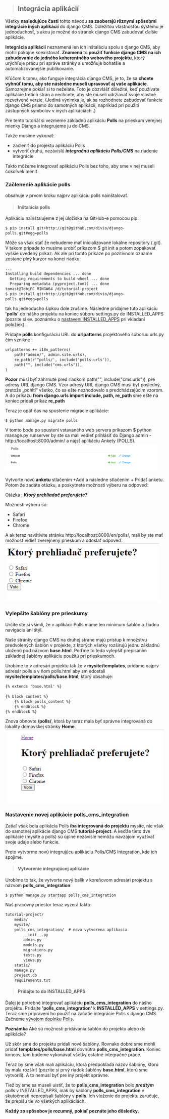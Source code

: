 >## Integrácia aplikácií

Všetky **nasledujúce časti** tohto návodu **sa zaoberajú rôznymi spôsobmi integrácie iných aplikácií** do django CMS. Dôležitou vlastnosťou systému je jednoduchosť, s akou je možné do stránok django CMS zabudovať ďalšie aplikácie.

**Integrácia aplikácií** neznamená len ich inštaláciu spolu s django CMS, aby mohli pokojne koexistovať. **Znamená** to **použiť funkcie django CMS na ich zabudovanie do jedného koherentného webového projektu**, ktorý urýchľuje prácu pri správe stránky a umožňuje bohatšie a automatizovanejšie publikovanie.

Kľúčom k tomu, ako funguje integrácia django CMS, je to, že sa   **chcete vyhnúť tomu, aby ste následne museli upravovať aj vaše  aplikácie**. Samozrejme pokiaľ si to neželáte. Toto je obzvlášť dôležité, keď používate aplikácie tretích strán a nechcete, aby ste museli udržiavať svoje vlastné rozvetvené verzie. (Jediná výnimka je, ak sa rozhodnete zabudovať funkcie django CMS priamo do samotných aplikácií, napríklad pri použití zástupných symbolov v iných aplikáciách .)

Pre tento tutoriál si vezmeme základnú aplikáciu **Polls** na prieskum verejnej mienky Django a integrujeme ju do CMS.

Takže musíme vykonať:
* začleniť do projektu aplikáciu Polls
* vytvoriť druhú, nezávislú ***integračnú aplikáciu Polls/CMS*** na riadenie integrácie

Takto môžeme integrovať aplikáciu Polls bez toho, aby sme v nej museli čokoľvek meniť.

### Začlenenie aplikácie polls

obsahuje v prvom kroku najprv aplikáciu polls nainštalovať.

>#### Inštalácia polls

Aplikáciu nainštalujeme z jej úložiska na GitHub-e pomocou pip:
~~~
$ pip install git+http://git@github.com/divio/django-polls.git#egg=polls
~~~
Môže sa však stať že nebudeme mať inicializované lokálne repository (.git). V takom prípade to musíme urobiť príkazom $ git init a potom zopakovať vyššie uvedený príkaz. Ak ale pri tomto príkaze po pozitívnom ozname zostane plný kurzor na konci riadku: 
~~~
...
Installing build dependencies ... done
  Getting requirements to build wheel ... done
  Preparing metadata (pyproject.toml) ... done
tomast@TobiPC MINGW64 /d/tutorial-project
$ pip install git+http://git@github.com/divio/django-polls.git#egg=polls  
~~~
tak ho jednoducho šipkou dole zrušime. Následne pridajme túto aplikáciu **'polls'** do nášho projektu na koniec súboru settings.py do INSTALLED_APPS (pozrite si ev. poznámku o [nastavení INSTALLED_APPS](https://docs.django-cms.org/en/latest/reference/configuration.html#installed-apps) pri vkladaní položiek).

Pridajte **polls** konfiguráciu URL do **urlpatterns** projektového súboruu urls.py čím vznikne :
~~~
urlpatterns += i18n_patterns(
    path("admin/", admin.site.urls), 
    re_path(r'^polls/', include('polls.urls')),
    path("", include("cms.urls")),
)
~~~
**Pozor** musí byť zahrnuté pred riadkom path("", include("cms.urls")), pre adresy URL django CMS. Vzor adresy URL django CMS musí byť posledný, pretože „pohltí“ všetko, čo sa ešte nezhodovalo s predchádzajúcim vzorom. A do príkazu **from django.urls import include, path, re_path** sme ešte na koniec pridali príkaz **re_path**

Teraz je opäť čas na spustenie migrácie aplikácie:
~~~
$ python manage.py migrate polls
~~~
V tomto bode po spustení vstavaného web servera príkazom $ python manage.py runserver by ste sa mali vedieť prihlásiť do Django admin - http://localhost:8000/admin/ a nájsť aplikáciu Ankety (POLLS).
![](./obrazky/djangocms03.png)

Vytvorte novú **anketu** stlačením +Add a následne stlačením + Pridať anketu. Potom že zadáte otázku, a poskytnete možnosti výberu na odpoveď:

Otázka : ***Ktorý prehliadač preferujete?***

Možnosti výberu sú:
* Safari
* Firefox
* Chrome

A ak teraz navštívite stránku http://localhost:8000/en/polls/, mali by ste mať možnosť vidieť zverejnený prieskum a odoslať odpoveď.
![](./obrazky/djangocms04.png)

### Vylepšite šablóny pre prieskumy 

Určite ste si všimli, že v aplikácii Polls máme len minimum šablón a žiadnu navigáciu ani štýl.

Naše stránky django CMS na druhej strane majú prístup k množstvu predvolených šablón v projekte, z ktorých všetky rozširujú jednu základnú uloženú pod názvom **base.html**. Poďme to teda vylepšiť prepísaním základnej šablóny aplikáciu použitú pri prieskumoch.

Urobíme to v adresári projektu tak že v **mysite/templates**, pridáme najprv adresár polls a v ňom polls.html aby sm edostali **mysite/templates/polls/base.html**, ktorý obsahuje:
~~~
{% extends 'base.html' %}

{% block content %}
    {% block polls_content %}
    {% endblock %}
{% endblock %}
~~~
Znova obnovte **/polls/**, ktorá by teraz mala byť správne integrovaná do lokality domovskej stránky **Home**.
![](./obrazky/djangocms05.png)

### Nastavenie novej aplikácie polls_cms_integration

Zatiaľ však bola aplikácia Polls **iba integrovaná do projektu** mysite, nie však do samotnej aplikácie  django CMS **tutorial-project**. A keďže tieto dve aplikácie (mysite a polls) sú úplne nezávislé nemôžu navzájom využívať svoje údaje alebo funkcie.

Preto vytvorme novú integrujúcu aplikáciu Polls/CMS Integration, kde ich spojíme.

>#### Vytvorenie integrujúcej aplikácie

Urobíme to tak, že vytvorte nový balík v koreňovom adresári projektu s názvom **polls_cms_integration**:
~~~
$ python manage.py startapp polls_cms_integration
~~~
Náš pracovný priestor teraz vyzerá takto:
~~~
tutorial-project/
    media/
    mysite/
    polls_cms_integration/  # nova vytvorena aplikacia
        __init__.py
        admin.py
        models.py
        migrations.py
        tests.py
        views.py
    static/
    manage.py
    project.db
    requirements.txt
~~~

>#### Pridajte to do INSTALLED_APPS

Ďalej je potrebné integrovať aplikáciu **polls_cms_integration** do nášho projektu. Pridajte **'polls_cms_integration'** k **INSTALLED_APPS** v settings.py. Teraz sme pripravení ho použiť na začatie integrácie Polls s django CMS. Začneme [vývojom doplnku Polls](https://docs.django-cms.org/en/latest/introduction/04-plugins.html#plugins-tutorial).

**Poznámka** Aké sú možnosti pridávania šablón do projektu alebo do aplikácie?

Už skôr sme do projektu pridali nové šablóny. Rovnako dobre sme mohli pridať **templates/polls/base.html** dovnútra **polls_cms_integration**. Koniec koncov, tam budeme vykonávať všetky ostatné integračné práce.

Teraz by sme však mali aplikáciu, ktorá predpokladá názov šablóny, ktorú by mala rozšíriť (pozrite si prvý riadok šablóny **base.html**, ktorú sme vytvorili). A to nemusí byť pre iný projekt správne.

Tiež by sme sa museli uistiť, že to **polls_cms_integration** bolo ***predtým*** polls v INSTALLED_APPS, inak by šablóny **polls_cms_integration** v skutočnosti neprepísali šablóny v **polls**. Ich vloženie do projektu zaručuje, že prepíšu tie vo všetkých aplikáciách.

**Každý zo spôsobov je rozumný, pokiaľ poznáte jeho dôsledky.**
